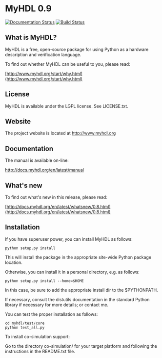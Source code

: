 MyHDL 0.9
=========

[![Documentation Status](https://readthedocs.org/projects/myhdl/badge/?version=master)](http://docs.myhdl.org/en/latest/manual)
[![Build Status](https://travis-ci.org/jmgc/myhdl.svg?branch=numeric)](https://travis-ci.org/jmgc/myhdl)

What is MyHDL?
--------------
MyHDL is a free, open-source package for using Python as a hardware
description and verification language.

To find out whether MyHDL can be useful to you, please read:

[http://www.myhdl.org/start/why.html](http://www.myhdl.org/start/why.html)

License
-------
MyHDL is available under the LGPL license.  See LICENSE.txt.

Website
-------
The project website is located at http://www.myhdl.org

Documentation
-------------
The manual is available on-line:

   http://docs.myhdl.org/en/latest/manual

What's new
----------
To find out what's new in this release, please read:

[http://docs.myhdl.org/en/latest/whatsnew/0.8.html](http://docs.myhdl.org/en/latest/whatsnew/0.8.html)

Installation
------------
If you have superuser power, you can install MyHDL as follows:

```
python setup.py install
```

This will install the package in the appropriate site-wide Python
package location.

Otherwise, you can install it in a personal directory, e.g. as
follows:

```
python setup.py install --home=$HOME
```

In this case, be sure to add the appropriate install dir to the
$PYTHONPATH.

If necessary, consult the distutils documentation in the standard
Python library if necessary for more details;
or contact me.

You can test the proper installation as follows:

```
cd myhdl/test/core
python test_all.py
```

To install co-simulation support:

Go to the directory co-simulation/<platform> for your target platform
and following the instructions in the README.txt file.


